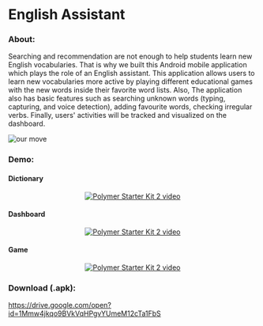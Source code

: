 # English Assistant
### About:
Searching and recommendation are not enough to help students learn new English vocabularies. That is why we built this Android mobile application which plays the role of an English assistant. This application allows users to learn new vocabularies more active by playing different educational games with the new words inside their favorite word lists. Also, The application also has basic features such as searching unknown words (typing, capturing, and voice detection), adding favourite words, checking irregular verbs. Finally, users' activities will be tracked and visualized on the dashboard. 

![our move](https://user-images.githubusercontent.com/34677577/39404699-d7d9eb10-4bdb-11e8-81a9-4cd683a215fb.PNG)

### Demo:
#### Dictionary
<p align="center">
  <a href="https://www.youtube.com/watch?v=gg6ZemHq2Zc">
    <img src="https://img.youtube.com/vi/gg6ZemHq2Zc/0.jpg" alt="Polymer Starter Kit 2 video">
  </a>
</p>

#### Dashboard
<p align="center">
  <a href="https://www.youtube.com/watch?v=7r7bPlChhc0">
    <img src="https://img.youtube.com/vi/7r7bPlChhc0/0.jpg" alt="Polymer Starter Kit 2 video">
  </a>
</p>

#### Game
<p align="center">
  <a href="https://https://www.youtube.com/watch?v=a72onFOPCRU">
    <img src="https://img.youtube.com/vi/a72onFOPCRU/0.jpg" alt="Polymer Starter Kit 2 video">
  </a>
</p>

### Download (.apk):
https://drive.google.com/open?id=1Mmw4jkqo9BVkVqHPgvYUmeM12cTa1FbS
